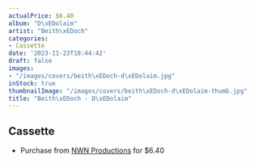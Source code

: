 ```yaml
---
actualPrice: $6.40
album: "D\xEDolaim"
artist: "Beith\xEDoch"
categories:
- Cassette
date: '2023-11-23T18:44:42'
draft: false
images:
- "/images/covers/beith\xEDoch-d\xEDolaim.jpg"
inStock: true
thumbnailImage: "/images/covers/beith\xEDoch-d\xEDolaim-thumb.jpg"
title: "Beith\xEDoch - D\xEDolaim"
---
```


## Cassette
* Purchase from [NWN Productions](http://shop.nwnprod.com/index.php?route=product/product&path=73&product_id=41414&sort=pd.name&order=ASC) for $6.40

